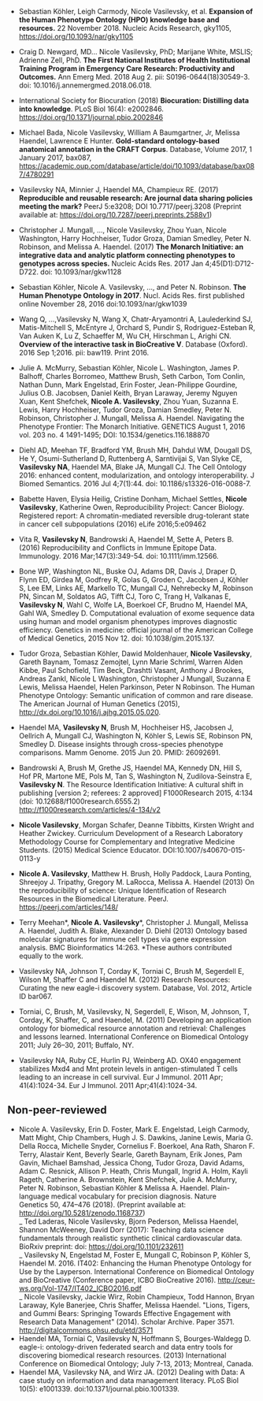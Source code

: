- Sebastian Köhler, Leigh Carmody, Nicole Vasilevsky, et al. **Expansion of the Human Phenotype Ontology (HPO) knowledge base and resources.** 22 November 2018. Nucleic Acids Research, gky1105, https://doi.org/10.1093/nar/gky1105  
- Craig D. Newgard, MD... Nicole Vasilevsky, PhD; Marijane White, MSLIS; Adrienne Zell, PhD. **The First National Institutes of Health Institutional Training Program in Emergency Care Research: Productivity and Outcomes.** Ann Emerg Med. 2018 Aug 2. pii: S0196-0644(18)30549-3. doi: 10.1016/j.annemergmed.2018.06.018.  
- International Society for Biocuration (2018) **Biocuration: Distilling data into knowledge**. PLoS Biol 16(4): e2002846. https://doi.org/10.1371/journal.pbio.2002846  
- Michael Bada, Nicole Vasilevsky, William A Baumgartner, Jr, Melissa Haendel, Lawrence E Hunter. **Gold-standard ontology-based anatomical annotation in the CRAFT Corpus**. Database, Volume 2017, 1 January 2017, bax087, https://academic.oup.com/database/article/doi/10.1093/database/bax087/4780291  
- Vasilevsky NA, Minnier J, Haendel MA, Champieux RE. (2017) **Reproducible and reusable research: Are journal data sharing policies meeting the mark?** PeerJ 5:e3208; DOI 10.7717/peerj.3208 (Preprint available at: https://doi.org/10.7287/peerj.preprints.2588v1)  
-	Christopher J. Mungall, ..., Nicole Vasilevsky, Zhou Yuan, Nicole Washington, Harry Hochheiser, Tudor Groza, Damian Smedley, Peter N. Robinson, and Melissa A. Haendel. (2017) **The Monarch Initiative: an integrative data and analytic platform connecting phenotypes to genotypes across species.** Nucleic Acids Res. 2017 Jan 4;45(D1):D712-D722. doi: 10.1093/nar/gkw1128
-	Sebastian Köhler, Nicole A. Vasilevsky, ..., and Peter N. Robinson. **The Human Phenotype Ontology in 2017**. Nucl. Acids Res. first published online November 28, 2016 doi:10.1093/nar/gkw1039
-	Wang Q, ...,Vasilevsky N, Wang X, Chatr-Aryamontri A, Laulederkind SJ, Matis-Mitchell S, McEntyre J, Orchard S, Pundir S, Rodriguez-Esteban R, Van Auken K, Lu Z, Schaeffer M, Wu CH, Hirschman L, Arighi CN. **Overview of the interactive task in BioCreative V**. Database (Oxford). 2016 Sep 1;2016. pii: baw119. Print 2016.   
-	Julie A. McMurry, Sebastian Köhler, Nicole L. Washington, James P. Balhoff, Charles Borromeo, Matthew Brush, Seth Carbon, Tom Conlin, Nathan Dunn, Mark Engelstad, Erin Foster, Jean-Philippe Gourdine, Julius O.B. Jacobsen, Daniel Keith, Bryan Laraway, Jeremy Nguyen Xuan, Kent Shefchek, **Nicole A. Vasilevsky**, Zhou Yuan, Suzanna E. Lewis, Harry Hochheiser, Tudor Groza, Damian Smedley, Peter N. Robinson, Christopher J. Mungall,   Melissa A. Haendel. Navigating the Phenotype Frontier: The Monarch Initiative. GENETICS August 1, 2016 vol. 203 no. 4 1491-1495; DOI: 10.1534/genetics.116.188870

- Diehl AD, Meehan TF, Bradford YM, Brush MH, Dahdul WM, Dougall DS, He Y, Osumi-Sutherland D, Ruttenberg A, Sarntivijai S, Van Slyke CE, **Vasilevsky NA**, Haendel MA, Blake JA, Mungall CJ. The Cell Ontology 2016: enhanced content, modularization, and ontology interoperability. J Biomed Semantics. 2016 Jul 4;7(1):44. doi: 10.1186/s13326-016-0088-7.

-	Babette Haven, Elysia Heilig, Cristine Donham, Michael Settles, **Nicole Vasilevsky**, Katherine Owen, Reproducibility Project: Cancer Biology. Registered report: A chromatin-mediated reversible drug-tolerant state in cancer cell subpopulations (2016) eLife 2016;5:e09462

-	Vita R, **Vasilevsky N**, Bandrowski A, Haendel M, Sette A, Peters B. (2016) Reproducibility and Conflicts in Immune Epitope Data. Immunology. 2016 Mar;147(3):349-54. doi: 10.1111/imm.12566. 

-	Bone WP, Washington NL, Buske OJ, Adams DR, Davis J, Draper D, Flynn ED, Girdea M, Godfrey R, Golas G, Groden C, Jacobsen J, Köhler S, Lee EM, Links AE, Markello TC, Mungall CJ, Nehrebecky M, Robinson PN, Sincan M, Soldatos AG, Tifft CJ, Toro C, Trang H, Valkanas E, **Vasilevsky N**, Wahl C, Wolfe LA, Boerkoel CF, Brudno M, Haendel MA, Gahl WA, Smedley D. Computational evaluation of exome sequence data using human and model organism phenotypes improves diagnostic efficiency. Genetics in medicine: official journal of the American College of Medical Genetics, 2015 Nov 12. doi: 10.1038/gim.2015.137.

-	Tudor Groza, Sebastian Köhler, Dawid Moldenhauer, **Nicole Vasilevsky**, Gareth Baynam, Tomasz Zemojtel, Lynn Marie Schriml, Warren Alden Kibbe, Paul Schofield, Tim Beck, Drashtti Vasant, Anthony J Brookes, Andreas Zankl, Nicole L Washington, Christopher J Mungall, Suzanna E Lewis, Melissa Haendel, Helen Parkinson, Peter N Robinson. The Human Phenotype Ontology: Semantic unification of common and rare disease. The American Journal of Human Genetics (2015), http://dx.doi.org/10.1016/j.ajhg.2015.05.020.

- Haendel MA, **Vasilevsky N**, Brush M, Hochheiser HS, Jacobsen J, Oellrich A, Mungall CJ, Washington N, Köhler S, Lewis SE, Robinson PN, Smedley D. Disease insights through cross-species phenotype comparisons. Mamm Genome. 2015 Jun 20. PMID: 26092691.

-	Bandrowski A, Brush M, Grethe JS, Haendel MA, Kennedy DN, Hill S, Hof PR, Martone ME, Pols M, Tan S, Washington N, Zudilova-Seinstra E, **Vasilevsky N**. The Resource Identification Initiative: A cultural shift in publishing [version 2; referees: 2 approved] F1000Research 2015, 4:134 (doi: 10.12688/f1000research.6555.2) http://f1000research.com/articles/4-134/v2

-	**Nicole Vasilevsky**, Morgan Schafer, Deanne Tibbitts, Kirsten Wright and Heather Zwickey. Curriculum Development of a Research Laboratory Methodology Course for Complementary and Integrative Medicine Students. (2015) Medical Science Educator. DOI:10.1007/s40670-015-0113-y

-	**Nicole A. Vasilevsky**, Matthew H. Brush, Holly Paddock, Laura Ponting, Shreejoy J. Tripathy, Gregory M. LaRocca, Melissa A. Haendel (2013) On the reproducibility of science: Unique Identification of Research Resources in the Biomedical Literature. PeerJ. https://peerj.com/articles/148/ 

-	Terry Meehan*, **Nicole A. Vasilevsky***, Christopher J. Mungall, Melissa A. Haendel, Judith A. Blake, Alexander D. Diehl (2013) Ontology based molecular signatures for immune cell types via gene expression analysis. BMC Bioinformatics 14:263. *These authors contributed equally to the work.

- Vasilevsky NA, Johnson T, Corday K, Torniai C, Brush M, Segerdell E, Wilson M, Shaffer C and Haendel M. (2012) Research Resources: Curating the new eagle-i discovery system. Database, Vol. 2012, Article ID bar067.

- Torniai, C, Brush, M, Vasilevsky, N, Segerdell, E, Wison, M, Johnson, T, Corday, K, Shaffer, C, and Haendel, M. (2011) Developing an application ontology for biomedical resource annotation and retrieval: Challenges and lessons learned. International Conference on Biomedical Ontology 2011; July 26–30, 2011; Buffalo, NY.

- Vasilevsky NA, Ruby CE, Hurlin PJ, Weinberg AD. OX40 engagement stabilizes Mxd4 and Mnt protein levels in antigen-stimulated T cells leading to an increase in cell survival. Eur J Immunol. 2011 Apr; 41(4):1024-34. Eur J Immunol. 2011 Apr;41(4):1024-34. 


## Non-peer-reviewed

- 	Nicole A. Vasilevsky, Erin D. Foster, Mark E. Engelstad, Leigh Carmody, Matt Might, Chip Chambers, Hugh J. S. Dawkins, Janine Lewis, Maria G. Della Rocca, Michelle Snyder, Cornelius F. Boerkoel, Ana Rath, Sharon F. Terry, Alastair Kent, Beverly Searle, Gareth Baynam, Erik Jones, Pam Gavin, Michael Bamshad, Jessica Chong, Tudor Groza, David Adams, Adam C. Resnick, Allison P. Heath, Chris Mungall, Ingrid A. Holm, Kayli Rageth, Catherine A. Brownstein, Kent Shefchek, Julie A. McMurry, Peter N. Robinson, Sebastian Köhler & Melissa A. Haendel. Plain-language medical vocabulary for precision diagnosis. Nature Genetics 50, 474–476 (2018). (Preprint available at: http://doi.org/10.5281/zenodo.1168737)  
_	Ted Laderas, Nicole Vasilevsky, Bjorn Pederson, Melissa Haendel, Shannon McWeeney, David Dorr (2017): Teaching data science fundamentals through realistic synthetic clinical cardiovascular data. BioRxiv preprint: doi: https://doi.org/10.1101/232611  
_	Vasilevsky N, Engelstad M, Foster E, Mungall C, Robinson P, Köhler S, Haendel M.  2016.  IT402: Enhancing the Human Phenotype Ontology for Use by the Layperson. International Conference on Biomedical Ontology and BioCreative (Conference paper, ICBO BioCreative 2016). http://ceur-ws.org/Vol-1747/IT402_ICBO2016.pdf  
_	Nicole Vasilevsky, Jackie Wirz, Robin Champieux, Todd Hannon, Bryan Laraway, Kyle Banerjee, Chris Shaffer, Melissa Haendel. "Lions, Tigers, and Gummi Bears: Springing Towards Effective Engagement with Research Data Management" (2014). Scholar Archive. Paper 3571. http://digitalcommons.ohsu.edu/etd/3571  
- Haendel MA, Torniai C, Vasilevsky N, Hoffmann S, Bourges-Waldegg D. eagle-i: ontology-driven federated search and data entry tools for discovering biomedical research resources. (2013) International Conference on Biomedical Ontology; July 7-13, 2013; Montreal, Canada.  
- Haendel MA, Vasilevsky NA, and Wirz JA. (2012) Dealing with Data: A case study on information and data management literacy. PLoS Biol 10(5): e1001339. doi:10.1371/journal.pbio.1001339.  

